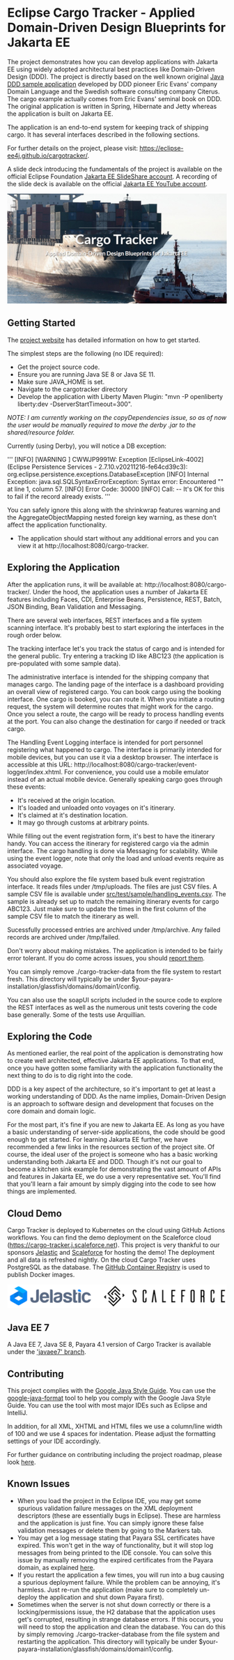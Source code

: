 # Eclipse Cargo Tracker - Applied Domain-Driven Design Blueprints for Jakarta EE

The project demonstrates how you can develop applications with Jakarta EE using widely adopted architectural best practices like Domain-Driven 
Design (DDD). The project is directly based on the well known 
original [Java DDD sample application](http://dddsample.sourceforge.net) 
developed by DDD pioneer Eric Evans' company Domain Language and the Swedish 
software consulting company Citerus. The cargo example actually comes from 
Eric Evans' seminal book on DDD. The original application is written in Spring,
Hibernate and Jetty whereas the application is built on Jakarta EE.

The application is an end-to-end system for keeping track of shipping cargo. It 
has several interfaces described in the following sections.

For further details on the project, please visit: https://eclipse-ee4j.github.io/cargotracker/.

A slide deck introducing the
fundamentals of the project is available on the official Eclipse 
Foundation [Jakarta EE SlideShare account](https://www.slideshare.net/Jakarta_EE/applied-domaindriven-design-blueprints-for-jakarta-ee). A recording of the slide deck is available on the official [Jakarta EE YouTube account](https://www.youtube.com/watch?v=pKmmZd-3mhA).

![Cargo Tracker cover](cargo_tracker_cover.png)
 
## Getting Started

The [project website](https://eclipse-ee4j.github.io/cargotracker/) has detailed information on how to get started.

The simplest steps are the following (no IDE required):

* Get the project source code.
* Ensure you are running Java SE 8 or Java SE 11.
* Make sure JAVA_HOME is set.
* Navigate to the cargotracker directory
* Develop the application with Liberty Maven Plugin: "mvn -P openliberty liberty:dev -DserverStartTimeout=300".

_NOTE: I am currently working on the copyDependencies issue, so as of now the user would be manually required to move the derby .jar to the shared/resource folder._

Currently (using Derby), you will notice a DB exception: 

'''
[INFO] [WARNING ] CWWJP9991W: Exception [EclipseLink-4002] (Eclipse Persistence Services - 2.7.10.v20211216-fe64cd39c3): org.eclipse.persistence.exceptions.DatabaseException
[INFO] Internal Exception: java.sql.SQLSyntaxErrorException: Syntax error: Encountered "<EOF>" at line 1, column 57.
[INFO] Error Code: 30000
[INFO] Call: -- It's OK for this to fail if the record already exists.
'''
 
You can safely ignore this along with the shrinkwrap features warning and the AggregateObjectMapping nested foreign key warning, as these don’t affect the application functionality. 

* The application should start without any additional errors and you can view it at http://localhost:8080/cargo-tracker. 

## Exploring the Application

After the application runs, it will be available at: 
http://localhost:8080/cargo-tracker/. Under the hood, the application uses a 
number of Jakarta EE features including Faces, CDI, Enterprise Beans, Persistence, REST, Batch, JSON Binding, Bean Validation and Messaging.

There are several web interfaces, REST interfaces and a file system scanning
interface. It's probably best to start exploring the interfaces in the rough
order below.

The tracking interface let's you track the status of cargo and is
intended for the general public. Try entering a tracking ID like ABC123 (the 
application is pre-populated with some sample data).

The administrative interface is intended for the shipping company that manages
cargo. The landing page of the interface is a dashboard providing an overall 
view of registered cargo. You can book cargo using the booking interface.
One cargo is booked, you can route it. When you initiate a routing request,
the system will determine routes that might work for the cargo. Once you select
a route, the cargo will be ready to process handling events at the port. You can
also change the destination for cargo if needed or track cargo.

The Handling Event Logging interface is intended for port personnel registering what 
happened to cargo. The interface is primarily intended for mobile devices, but
you can use it via a desktop browser. The interface is accessible at this URL: http://localhost:8080/cargo-tracker/event-logger/index.xhtml. For convenience, you
could use a mobile emulator instead of an actual mobile device. Generally speaking cargo
goes through these events:

* It's received at the origin location.
* It's loaded and unloaded onto voyages on it's itinerary.
* It's claimed at it's destination location.
* It may go through customs at arbitrary points.

While filling out the event registration form, it's best to have the itinerary 
handy. You can access the itinerary for registered cargo via the admin interface. The cargo handling is done via Messaging for scalability. While using the event logger, note that only the load and unload events require as associated voyage.

You should also explore the file system based bulk event registration interface. 
It reads files under /tmp/uploads. The files are just CSV files. A sample CSV
file is available under [src/test/sample/handling_events.csv](src/test/sample/handling_events.csv). The sample is already set up to match the remaining itinerary events for cargo ABC123. Just make sure to update the times in the first column of the sample CSV file to match the itinerary as well.

Sucessfully processed entries are archived under /tmp/archive. Any failed records are 
archived under /tmp/failed.

Don't worry about making mistakes. The application is intended to be fairly 
error tolerant. If you do come across issues, you should [report them](https://github.com/eclipse-ee4j/cargotracker/issues).

You can simply remove ./cargo-tracker-data from the file system to restart fresh. This directory will typically be under $your-payara-installation/glassfish/domains/domain1/config.

You can also use the soapUI scripts included in the source code to explore the 
REST interfaces as well as the numerous unit tests covering the code base 
generally. Some of the tests use Arquillian.

## Exploring the Code

As mentioned earlier, the real point of the application is demonstrating how to 
create well architected, effective Jakarta EE applications. To that end, once you 
have gotten some familiarity with the application functionality the next thing 
to do is to dig right into the code.

DDD is a key aspect of the architecture, so it's important to get at least a 
working understanding of DDD. As the name implies, Domain-Driven Design is an 
approach to software design and development that focuses on the core domain and 
domain logic.

For the most part, it's fine if you are new to Jakarta EE. As long as you have a
basic understanding of server-side applications, the code should be good enough to get started. For learning Jakarta EE further,
we have recommended a few links in the resources section of the project site. Of 
course, the ideal user of the project is someone who has a basic working 
understanding both Jakarta EE and DDD. Though it's not our goal to become a kitchen 
sink example for demonstrating the vast amount of APIs and features in Jakarta EE,
we do use a very representative set. You'll find that you'll learn a fair amount
by simply digging into the code to see how things are implemented.

## Cloud Demo
Cargo Tracker is deployed to Kubernetes on the cloud using GitHub Actions workflows. You can find the demo deployment on the Scaleforce cloud (https://cargo-tracker.j.scaleforce.net). This project is very thankful to our sponsors [Jelastic](https://jelastic.com) and [Scaleforce](https://www.scaleforce.net) for hosting the demo! The deployment and all data is refreshed nightly. On the cloud Cargo Tracker uses PostgreSQL as the database. The [GitHub Container Registry](https://ghcr.io/eclipse-ee4j/cargo-tracker) is used to publish Docker images.

![Cargo Tracker sponsors](sponsors.png)

## Java EE 7
A Java EE 7, Java SE 8, Payara 4.1 version of Cargo Tracker is available under the ['javaee7' branch](https://github.com/eclipse-ee4j/cargotracker/tree/javaee7).

## Contributing
This project complies with the [Google Java Style Guide](https://google.github.io/styleguide/javaguide.html). You can use the [google-java-format](https://github.com/google/google-java-format) tool to help you comply with the Google Java Style Guide. You can use the tool with most major IDEs such as Eclipse and IntelliJ.

In addition, for all XML, XHTML and HTML files we use a column/line width of 100 and we use 4 spaces for indentation. Please adjust the formatting settings of your IDE accordingly.

For further guidance on contributing including the project roadmap, please look [here](CONTRIBUTING.md).

## Known Issues
* When you load the project in the Eclipse IDE, you may get some spurious validation failure messages on the XML deployment descriptors (these are essentially bugs in Eclipse). These are harmless and the application is just fine. You can simply ignore these false validation messages or delete them by going to the Markers tab.
* You may get a log message stating that Payara SSL certificates have expired. This won't get in the way of functionality, but it will
  stop log messages from being printed to the IDE console. You can solve this issue by manually removing the expired certificates from the Payara domain, as 
  explained [here](https://github.com/payara/Payara/issues/3038).
* If you restart the application a few times, you will run into a bug causing a spurious deployment failure. While the problem can be annoying, it's harmless.
  Just re-run the application (make sure to completely un-deploy the application and shut down Payara first).
* Sometimes when the server is not shut down correctly or there is a locking/permissions issue, the H2 database that 
  the application uses get's corrupted, resulting in strange database errors. If 
  this occurs, you will need to stop the application and clean the database. You 
  can do this by simply removing ./cargo-tracker-database from the file 
  system and restarting the application. This directory will typically be under $your-payara-installation/glassfish/domains/domain1/config.
